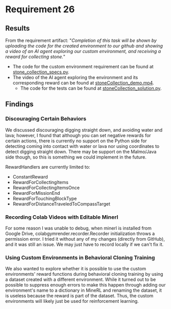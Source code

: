 # Requirement 26
## Results
From the requirement artifact: "*Completion of this task will be shown by uploading the code for the created environment to our github and showing a video of an AI agent exploring our custom environment, and receiving a reward for collecting stone.*"

- The code for the custom environment requirement can be found at [stone_collection_specs.py](https://github.com/lincolnschick/minerl/blob/955dc359165e1348ffe1404b2c81b2bfd6a45241/minerl/herobraine/env_specs/stone_collection_specs.py).
- The video of the AI agent exploring the environment and its corresponding reward can be found at [stoneCollection_demo.mp4](https://github.com/lincolnschick/ML4MC/blob/custom_env/src/custom_envs/stoneCollection/stoneCollection_demo.mp4).
    - The code for the tests can be found at [stoneCollection_solution.py](https://github.com/lincolnschick/ML4MC/blob/custom_env/src/custom_envs/stoneCollection/stoneCollection_solution.py).

## Findings
### Discouraging Certain Behaviors
We discussed discouraging digging straight down, and avoiding water and lava; however, I found that although you can set negative rewards for certain actions, there is currently no support on the Python side for detecting coming into contact with water or lava nor using coordinates to detect digging straight down. There may be support on the Malmo/Java side though, so this is something we could implement in the future.

RewardHandlers are currently limited to:
- ConstantReward
- RewardForCollectingItems
- RewardForCollectingItemsOnce
- RewardForMissionEnd
- RewardForTouchingBlockType
- RewardForDistanceTraveledToCompassTarget

### Recording Colab Videos with Editable Minerl
For some reason I was unable to debug, when minerl is installed from Google Drive, colabgymrender.recorder.Recorder initialization throws a permission error. I tried it without any of my changes (directly from GitHub), and it was still an issue. We may just have to record locally if we can't fix it.

### Using Custom Environments in Behavioral Cloning Training
We also wanted to explore whether it is possible to use the custom environments' reward functions during behavioral cloning training by using a dataset created with a different environment. While it turned out to be possible to suppress enough errors to make this happen through adding our environment's name to a dictionary in MineRL and renaming the dataset, it is useless because the reward is part of the dataset. Thus, the custom environments will likely just be used for reinforcement learning.